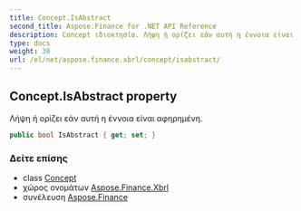 ```yaml
---
title: Concept.IsAbstract
second_title: Aspose.Finance for .NET API Reference
description: Concept ιδιοκτησία. Λήψη ή ορίζει εάν αυτή η έννοια είναι αφηρημένη.
type: docs
weight: 30
url: /el/net/aspose.finance.xbrl/concept/isabstract/
---
```

## Concept.IsAbstract property

Λήψη ή ορίζει εάν αυτή η έννοια είναι αφηρημένη.

```csharp
public bool IsAbstract { get; set; }
```

### Δείτε επίσης

* class [Concept](../)
* χώρος ονομάτων [Aspose.Finance.Xbrl](../../concept/)
* συνέλευση [Aspose.Finance](../../../)


